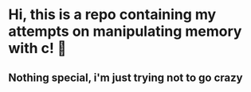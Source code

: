 # Hi, this is a repo containing my attempts on manipulating memory with c! 👋

## Nothing special, i'm just trying not to go crazy 
